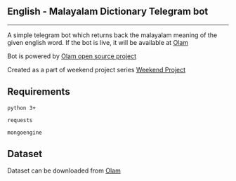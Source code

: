 ## English - Malayalam Dictionary Telegram bot
---
A simple telegram bot which returns back the malayalam meaning of the given english word. 
If the bot is live, it will be available at [Olam](https://telegram.me/olamtg_bot)

Bot is powered by [Olam open source project](https://olam.in/open/)

Created as a part of weekend project series [Weekend Project](http://mithun.co/weekend)

Requirements
--
`python 3+`

`requests`

`mongoengine`


Dataset
--
Dataset can be downloaded from [Olam](https://olam.in/open/enml/)